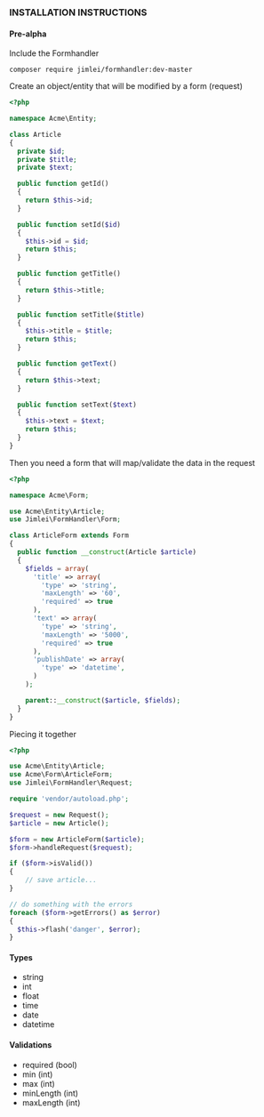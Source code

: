 ### INSTALLATION INSTRUCTIONS
#### Pre-alpha

Include the Formhandler

```
composer require jimlei/formhandler:dev-master
```

Create an object/entity that will be modified by a form (request)

```php
<?php

namespace Acme\Entity;

class Article
{
  private $id;
  private $title;
  private $text;

  public function getId()
  {
    return $this->id;
  }

  public function setId($id)
  {
    $this->id = $id;
    return $this;
  }

  public function getTitle()
  {
    return $this->title;
  }

  public function setTitle($title)
  {
    $this->title = $title;
    return $this;
  }

  public function getText()
  {
    return $this->text;
  }

  public function setText($text)
  {
    $this->text = $text;
    return $this;
  }
}
```

Then you need a form that will map/validate the data in the request

```php
<?php

namespace Acme\Form;

use Acme\Entity\Article;
use Jimlei\FormHandler\Form;

class ArticleForm extends Form
{
  public function __construct(Article $article)
  {
    $fields = array(
      'title' => array(
        'type' => 'string',
        'maxLength' => '60',
        'required' => true
      ),
      'text' => array(
        'type' => 'string',
        'maxLength' => '5000',
        'required' => true
      ),
      'publishDate' => array(
        'type' => 'datetime',
      )
    );

    parent::__construct($article, $fields);
  }
}
```

Piecing it together

```php
<?php

use Acme\Entity\Article;
use Acme\Form\ArticleForm;
use Jimlei\FormHandler\Request;

require 'vendor/autoload.php';

$request = new Request();
$article = new Article();

$form = new ArticleForm($article);
$form->handleRequest($request);

if ($form->isValid())
{
    // save article...
}

// do something with the errors
foreach ($form->getErrors() as $error)
{
  $this->flash('danger', $error);
}
```

#### Types

* string
* int
* float
* time
* date
* datetime

#### Validations

* required (bool)
* min (int)
* max (int)
* minLength (int)
* maxLength (int)

